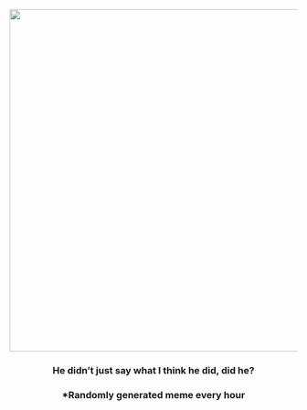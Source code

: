<p align="center">
        <img src="https://i.redd.it/vons7cpa6qy81.jpg" width="600" height="600">
        </p>
        <h3 align="center">He didn’t just say what I think he did, did he?</h3>
        <h3 align="center">*Randomly generated meme every hour</h3>
    